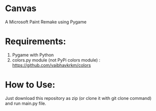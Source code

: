 # Canvas
A Microsoft Paint Remake using Pygame

# Requirements:
1. Pygame with Python
2. colors.py module (not PyPi colors module) : https://github.com/vaibhavkrkm/colors

# How to Use:
Just download this repository as zip (or clone it with git clone command) and run main.py file.
